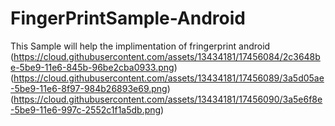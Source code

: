 # FingerPrintSample-Android
This Sample will help the implimentation of fringerprint android
(https://cloud.githubusercontent.com/assets/13434181/17456084/2c3648be-5be9-11e6-845b-96be2cba0933.png)
(https://cloud.githubusercontent.com/assets/13434181/17456089/3a5d05ae-5be9-11e6-8f97-984b26893e69.png)
(https://cloud.githubusercontent.com/assets/13434181/17456090/3a5e6f8e-5be9-11e6-997c-2552c1f1a5db.png)
